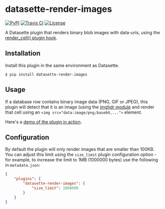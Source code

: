 # datasette-render-images

[![PyPI](https://img.shields.io/pypi/v/datasette-render-images.svg)](https://pypi.org/project/datasette-render-images/)
[![Travis CI](https://travis-ci.com/simonw/datasette-render-images.svg?branch=master)](https://travis-ci.com/simonw/datasette-render-images)
[![License](https://img.shields.io/badge/license-Apache%202.0-blue.svg)](https://github.com/simonw/datasette-json-html/blob/master/LICENSE)

A Datasette plugin that renders binary blob images with data-uris, using the [render_cell() plugin hook](https://datasette.readthedocs.io/en/stable/plugins.html#render-cell-value-column-table-database-datasette).

## Installation

Install this plugin in the same environment as Datasette.

    $ pip install datasette-render-images

## Usage

If a database row contains binary image data (PNG, GIF or JPEG), this plugin will detect that it is an image (using the [imghdr module](https://docs.python.org/3/library/imghdr.html) and render that cell using an `<img src="data:image/png;base64,...">` element.

Here's a [demo of the plugin in action](https://datasette-render-images-demo.datasette.io/favicons/favicons).

## Configuration

By default the plugin will only render images that are smaller than 100KB. You can adjust this limit using the `size_limit` plugin configuration option - for example, to increase the limit to 1MB (1000000 bytes) use the following in `metadata.json`:

```json
{
    "plugins": {
        "datasette-render-images": {
            "size_limit": 1000000
        }
    }
}
```
